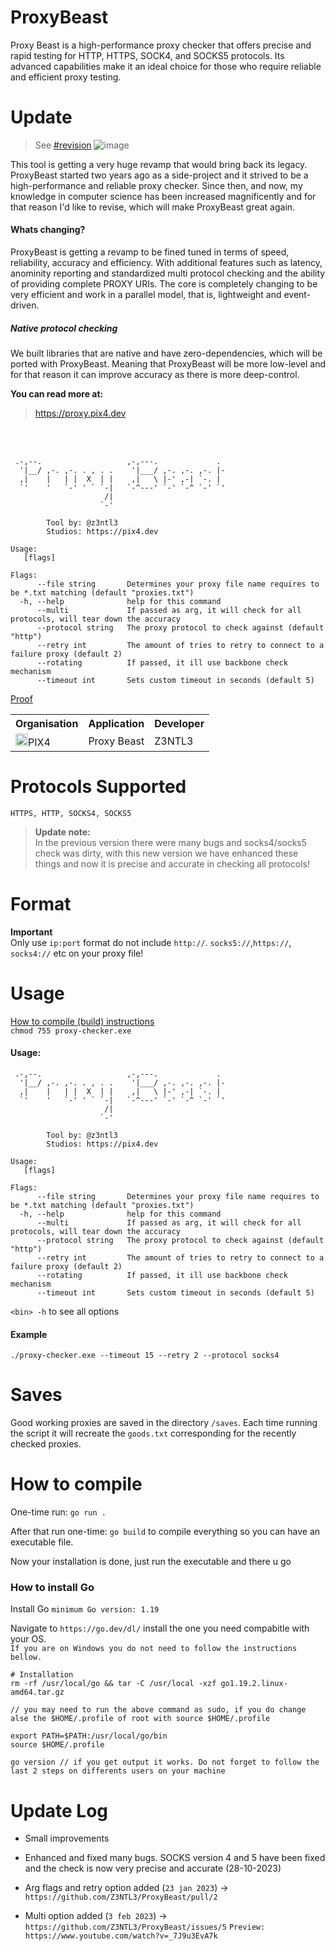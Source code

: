 # ProxyBeast
 Proxy Beast is a high-performance proxy checker that offers precise and rapid testing for HTTP, HTTPS, SOCK4, and SOCKS5 protocols. Its advanced capabilities make it an ideal choice for those who require reliable and efficient proxy testing.

# Update
> See <a href="https://github.com/Z3NTL3/ProxyBeast/tree/revision-v1.0.0-beta">#revision</a>
![image](https://github.com/Z3NTL3/ProxyBeast/assets/48758770/dd33035e-adc9-43b5-9129-a5eeb644e0b8)

This tool is getting a very huge revamp that would bring back its legacy. ProxyBeast started two years ago as a side-project and it strived to be a high-performance and reliable proxy checker.
Since then, and now, my knowledge in computer science has been increased magnificently and for that reason I'd like to revise, which will make ProxyBeast great again.

#### Whats changing?
ProxyBeast is getting a revamp to be fined tuned in terms of speed, reliability, accuracy and efficiency. With additional features such as latency, anominity reporting and standardized multi protocol checking and the ability of providing complete PROXY URIs.
The core is completely changing to be very efficient and work in a parallel model, that is, lightweight and event-driven.
##### Native protocol checking
We built libraries that are native and have zero-dependencies, which will be ported with ProxyBeast. Meaning that ProxyBeast will be more low-level and for that reason it can improve accuracy as there is more deep-control.

**You can read more at:**
> https://proxy.pix4.dev
<br>
<br>


```
 .-,--.                   ,-,---.             .
  '|__/ ,-. ,-. . , . .    '|___/ ,-. ,-. ,-. |-
  ,|    |   | |  X  | |    ,|   \ |-' ,-| `-. |
  `'    '   `-' ' ` `-|   `-^---' `-' `-^ `-' `'
                     /|
                    `-'

        Tool by: @z3ntl3
        Studios: https://pix4.dev 

Usage:
   [flags]

Flags:
      --file string       Determines your proxy file name requires to be *.txt matching (default "proxies.txt")
  -h, --help              help for this command
      --multi             If passed as arg, it will check for all protocols, will tear down the accuracy
      --protocol string   The proxy protocol to check against (default "http")
      --retry int         The amount of tries to retry to connect to a failure proxy (default 2)
      --rotating          If passed, it ill use backbone check mechanism
      --timeout int       Sets custom timeout in seconds (default 5)
```

[Proof](https://www.youtube.com/shorts/TaDn6wtKqSk)
<table><tr><th>Organisation</th><th>Application</th><th>Developer</th></tr><tr><td><img src="https://media.discordapp.net/attachments/956310840464773200/968964843333877830/logopix4.png" width="20">PIX4</td><td>Proxy Beast</td><td>Z3NTL3</td></tr></table>

# Protocols Supported
`HTTPS, HTTP, SOCKS4, SOCKS5`

> **Update note:**<br>
> In the previous version there were many bugs and socks4/socks5 check was dirty,
with this new version we have enhanced these things and now it is precise and accurate in checking all protocols!

# Format

**Important**<br>
Only use `ip:port` format do not include `http://`. `socks5://`,`https://`, `socks4://` etc on your proxy file!

# Usage
<a href="[https://github.com/Z3NTL3/ProxyBeast#saves](https://github.com/Z3NTL3/ProxyBeast?tab=readme-ov-file#how-to-compile)">How to compile (build) instructions</a><br>
`chmod 755 proxy-checker.exe`<br>

#### Usage:

```
 .-,--.                   ,-,---.             .
  '|__/ ,-. ,-. . , . .    '|___/ ,-. ,-. ,-. |-
  ,|    |   | |  X  | |    ,|   \ |-' ,-| `-. |
  `'    '   `-' ' ` `-|   `-^---' `-' `-^ `-' `'
                     /|
                    `-'

        Tool by: @z3ntl3
        Studios: https://pix4.dev 

Usage:
   [flags]

Flags:
      --file string       Determines your proxy file name requires to be *.txt matching (default "proxies.txt")
  -h, --help              help for this command
      --multi             If passed as arg, it will check for all protocols, will tear down the accuracy
      --protocol string   The proxy protocol to check against (default "http")
      --retry int         The amount of tries to retry to connect to a failure proxy (default 2)
      --rotating          If passed, it ill use backbone check mechanism
      --timeout int       Sets custom timeout in seconds (default 5)
```

`<bin> -h` to see all options

#### Example

`./proxy-checker.exe --timeout 15 --retry 2 --protocol socks4`<br>

# Saves

Good working proxies are saved in the directory `/saves`. Each time running the script it will recreate the `goods.txt` corresponding for the recently checked proxies.

# How to compile

One-time run:
`go run .`

After that run one-time:
`go build` to compile everything so you can have an executable file.

Now your installation is done, just run the executable and there u go

### How to install Go

Install Go `minimum Go version: 1.19`

Navigate to `https://go.dev/dl/` install the one you need compabitle with your OS.<br>
`If you are on Windows you do not need to follow the instructions bellow.`

```
# Installation
rm -rf /usr/local/go && tar -C /usr/local -xzf go1.19.2.linux-amd64.tar.gz

// you may need to run the above command as sudo, if you do change alse the $HOME/.profile of root with source $HOME/.profile

export PATH=$PATH:/usr/local/go/bin
source $HOME/.profile

go version // if you get output it works. Do not forget to follow the last 2 steps on differents users on your machine
```

# Update Log
- Small improvements
- Enhanced and fixed many bugs. SOCKS version 4 and 5 have been fixed and the check is now very precise and accurate (28-10-2023)

- Arg flags and retry option added (`23 jan 2023`) -> `https://github.com/Z3NTL3/ProxyBeast/pull/2`
- Multi option added (`3 feb 2023`) -> `https://github.com/Z3NTL3/ProxyBeast/issues/5` ``Preview: https://www.youtube.com/watch?v=_7J9u3EvA7k``
